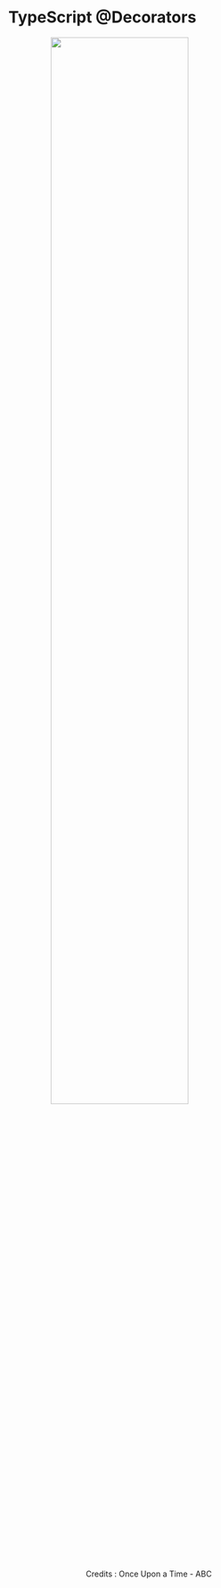 # TypeScript @Decorators

<img src="./assets/images/magic.jpg" style="width: 70%; display:block; margin: auto;"/>
<p style="text-align: center">Credits : Once Upon a Time - ABC</p>
